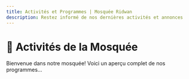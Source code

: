 ```yaml
---
title: Activités et Programmes | Mosquée Ridwan
description: Restez informé de nos dernières activités et annonces
---
```


# 🕌 Activités de la Mosquée

Bienvenue dans notre mosquée! Voici un aperçu complet de nos programmes... 